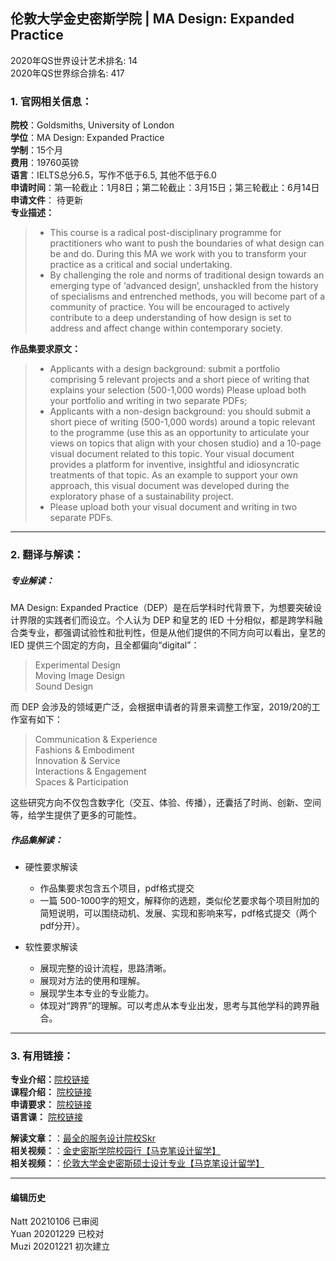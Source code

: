 ## 伦敦大学金史密斯学院 | MA Design: Expanded Practice

2020年QS世界设计艺术排名: 14  
2020年QS世界综合排名: 417  

### 1. 官网相关信息：  

**院校**：Goldsmiths, University of London   
**学位**：MA Design: Expanded Practice  
**学制**：15个月  
**费用**：19760英镑  
**语言**：IELTS总分6.5，写作不低于6.5, 其他不低于6.0  
**申请时间**：第一轮截止：1月8日；第二轮截止：3月15日；第三轮截止：6月14日  
**申请文件**： 待更新  
**专业描述：**  
> - This course is a radical post-disciplinary programme for practitioners who want to push the boundaries of what design can be and do. During this MA we work with you to transform your practice as a critical and social undertaking.
> - By challenging the role and norms of traditional design towards an emerging type of ‘advanced design’, unshackled from the history of specialisms and entrenched methods, you will become part of a community of practice. You will be encouraged to actively contribute to a deep understanding of how design is set to address and affect change within contemporary society.


**作品集要求原文：**   

> - Applicants with a design background: submit a portfolio comprising 5 relevant projects and a short piece of writing that explains your selection (500-1,000 words) Please upload both your portfolio and writing in two separate PDFs;
> - Applicants with a non-design background: you should submit a short piece of writing (500-1,000 words) around a topic relevant to the programme (use this as an opportunity to articulate your views on topics that align with your chosen studio) and a 10-page visual document related to this topic. Your visual document provides a platform for inventive, insightful and idiosyncratic treatments of that topic. As an example to support your own approach, this visual document was developed during the exploratory phase of a sustainability project.
> - Please upload both your visual document and writing in two separate PDFs.


---


### 2. 翻译与解读：  

##### 专业解读：  
MA Design: Expanded Practice（DEP）是在后学科时代背景下，为想要突破设计界限的实践者们而设立。个人认为 DEP 和皇艺的 IED 十分相似，都是跨学科融合类专业，都强调试验性和批判性，但是从他们提供的不同方向可以看出，皇艺的 IED 提供三个固定的方向，且全都偏向“digital”：
>Experimental Design  
Moving Image Design  
Sound Design  

而 DEP 会涉及的领域更广泛，会根据申请者的背景来调整工作室，2019/20的工作室有如下：
>Communication & Experience  
Fashions & Embodiment  
Innovation & Service  
Interactions & Engagement  
Spaces & Participation  

这些研究方向不仅包含数字化（交互、体验、传播），还囊括了时尚、创新、空间等，给学生提供了更多的可能性。  


##### 作品集解读：  
- 硬性要求解读  
  - 作品集要求包含五个项目，pdf格式提交  
  - 一篇 500-1000字的短文，解释你的选题，类似伦艺要求每个项目附加的简短说明，可以围绕动机、发展、实现和影响来写，pdf格式提交（两个pdf分开）。  

- 软性要求解读  
  - 展现完整的设计流程，思路清晰。  
  - 展现对方法的使用和理解。  
  - 展现学生本专业的专业能力。  
  - 体现对“跨界”的理解。可以考虑从本专业出发，思考与其他学科的跨界融合。  


---


### 3. 有用链接：  

**专业介绍：**[院校链接](https://www.gold.ac.uk/pg/ma-design-expanded-practice/)  
**课程介绍：** [院校链接](https://www.gold.ac.uk/pg/ma-design-expanded-practice/)  
**申请要求：** [院校链接](https://www.gold.ac.uk/pg/ma-design-expanded-practice/)  
**语言课：** [院校链接](https://www.gold.ac.uk/preparation/apply/)  

**解读文章：**：[最全的服务设计院校Skr](http://www.makebi.net/29140.html)  
**相关视频：**：[金史密斯学院校园行【马克笔设计留学】](https://www.bilibili.com/video/av32456496)  
**相关视频：**：[伦敦大学金史密斯硕士设计专业【马克笔设计留学】](https://www.bilibili.com/video/av28103943)  




---


#### 编辑历史  
Natt 20210106 已审阅  
Yuan 20201229 已校对  
Muzi 20201221 初次建立  
